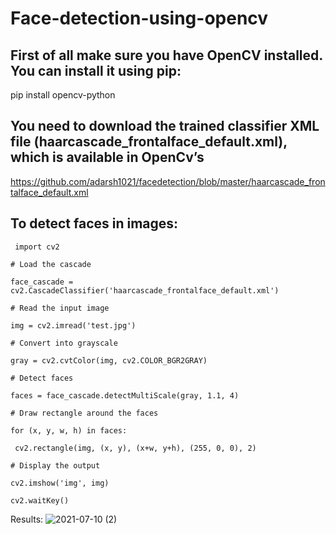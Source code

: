 # Face-detection-using-opencv
## First of all make sure you have OpenCV installed. You can install it using pip:

pip install opencv-python

## You need to download the trained classifier XML file (haarcascade_frontalface_default.xml), which is available in OpenCv’s

https://github.com/adarsh1021/facedetection/blob/master/haarcascade_frontalface_default.xml
## To detect faces in images:
 ` import cv2`

`# Load the cascade`

`face_cascade = cv2.CascadeClassifier('haarcascade_frontalface_default.xml')`

`# Read the input image`

`img = cv2.imread('test.jpg')`

`# Convert into grayscale`

`gray = cv2.cvtColor(img, cv2.COLOR_BGR2GRAY)`

`# Detect faces`

`faces = face_cascade.detectMultiScale(gray, 1.1, 4)`

`# Draw rectangle around the faces`

`for (x, y, w, h) in faces:`

 ` cv2.rectangle(img, (x, y), (x+w, y+h), (255, 0, 0), 2)`
    
`# Display the output`

`cv2.imshow('img', img)`

`cv2.waitKey() `







Results:
![2021-07-10 (2)](https://user-images.githubusercontent.com/85651071/125176745-a4466c00-e1de-11eb-90cb-4bf886e9e4e5.png)



